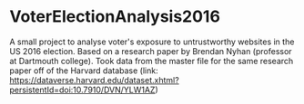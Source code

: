 # VoterElectionAnalysis2016
A small project to analyse voter's exposure to untrustworthy websites in the US 2016 election. Based on a research paper by Brendan Nyhan (professor at Dartmouth college). Took data from the master file for the same research paper off of the Harvard database (link: https://dataverse.harvard.edu/dataset.xhtml?persistentId=doi:10.7910/DVN/YLW1AZ)

